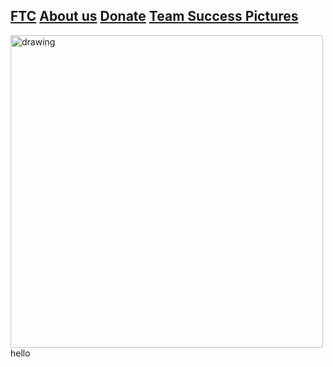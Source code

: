 ## [FTC](FTC.md)     [About us](aboutus.md)  [Donate](donate.md) [Team Success Pictures](Successpics.md)


<!-- ![Black and white photo of handshake](https://i.pinimg.com/originals/2b/1a/c3/2b1ac34f211209e494fffea151ecc5a1.jpg =30x10)) -->

<img src="https://i.pinimg.com/originals/2b/1a/c3/2b1ac34f211209e494fffea151ecc5a1.jpg" alt="drawing" width="500"/>

<div class="text-purple">
  hello
</div>